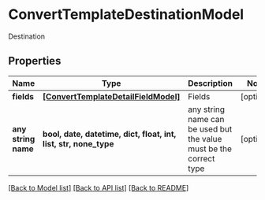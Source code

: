 # ConvertTemplateDestinationModel

Destination

## Properties
Name | Type | Description | Notes
------------ | ------------- | ------------- | -------------
**fields** | [**[ConvertTemplateDetailFieldModel]**](ConvertTemplateDetailFieldModel.md) | Fields | [optional] 
**any string name** | **bool, date, datetime, dict, float, int, list, str, none_type** | any string name can be used but the value must be the correct type | [optional]

[[Back to Model list]](../README.md#documentation-for-models) [[Back to API list]](../README.md#documentation-for-api-endpoints) [[Back to README]](../README.md)


